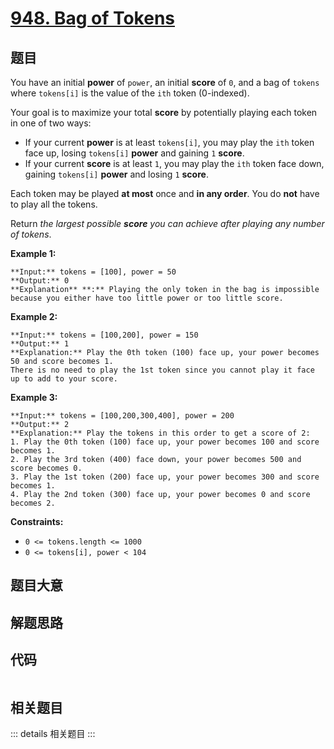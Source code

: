# [948. Bag of Tokens](https://leetcode.com/problems/bag-of-tokens)

## 题目

You have an initial **power** of `power`, an initial **score** of `0`, and a
bag of `tokens` where `tokens[i]` is the value of the `ith` token (0-indexed).

Your goal is to maximize your total **score** by potentially playing each
token in one of two ways:

  * If your current **power** is at least `tokens[i]`, you may play the `ith` token face up, losing `tokens[i]` **power** and gaining `1` **score**.
  * If your current **score** is at least `1`, you may play the `ith` token face down, gaining `tokens[i]` **power** and losing `1` **score**.

Each token may be played **at most** once and **in any order**. You do **not**
have to play all the tokens.

Return _the largest possible **score** you can achieve after playing any
number of tokens_.



**Example 1:**

    
    
    **Input:** tokens = [100], power = 50
    **Output:** 0
    **Explanation** **:** Playing the only token in the bag is impossible because you either have too little power or too little score.
    

**Example 2:**

    
    
    **Input:** tokens = [100,200], power = 150
    **Output:** 1
    **Explanation:** Play the 0th token (100) face up, your power becomes 50 and score becomes 1.
    There is no need to play the 1st token since you cannot play it face up to add to your score.
    

**Example 3:**

    
    
    **Input:** tokens = [100,200,300,400], power = 200
    **Output:** 2
    **Explanation:** Play the tokens in this order to get a score of 2:
    1. Play the 0th token (100) face up, your power becomes 100 and score becomes 1.
    2. Play the 3rd token (400) face down, your power becomes 500 and score becomes 0.
    3. Play the 1st token (200) face up, your power becomes 300 and score becomes 1.
    4. Play the 2nd token (300) face up, your power becomes 0 and score becomes 2.
    



**Constraints:**

  * `0 <= tokens.length <= 1000`
  * `0 <= tokens[i], power < 104`


## 题目大意

## 解题思路

## 代码

```javascript

```

## 相关题目

::: details 相关题目
:::
